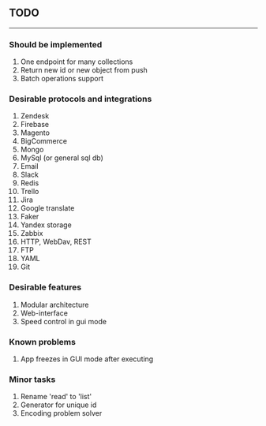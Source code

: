 ## TODO 

---

### Should be implemented

1. One endpoint for many collections
1. Return new id or new object from push
1. Batch operations support

### Desirable protocols and integrations

1. Zendesk 
1. Firebase 
1. Magento 
1. BigCommerce 
1. Mongo 
1. MySql (or general sql db) 
1. Email 
1. Slack
1. Redis 
1. Trello 
1. Jira
1. Google translate 
1. Faker 
1. Yandex storage
1. Zabbix
1. HTTP, WebDav, REST
1. FTP
1. YAML
1. Git

### Desirable features

1. Modular architecture
1. Web-interface
1. Speed control in gui mode


### Known problems

1. App freezes in GUI mode after executing

### Minor tasks
1. Rename 'read' to 'list'
1. Generator for unique id
1. Encoding problem solver